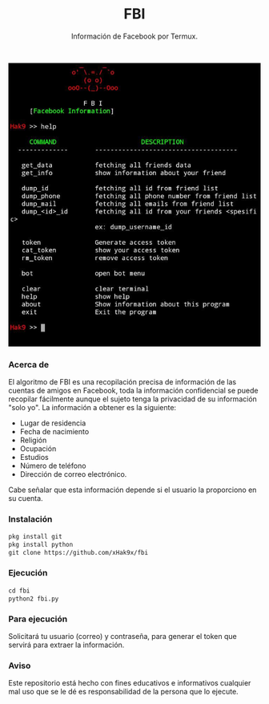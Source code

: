 <h1 align="center">FBI</h1>
<p align="center">Información de Facebook por Termux.</p><br>                                      

<p align="center"><img src="https://github.com/Ivonny95ter/FBI/blob/main/Imagen/IMG-20210922-WA0001.jpg"></p>

### Acerca de
El algoritmo de FBI es una recopilación precisa de información de las cuentas de amigos en Facebook, toda la información confidencial se puede recopilar fácilmente aunque el sujeto tenga la privacidad de su información "solo yo". La información a obtener es la siguiente:

 * Lugar de residencia
 * Fecha de nacimiento
 * Religión
 * Ocupación
 * Estudios
 * Número de teléfono
 * Dirección de correo electrónico.

Cabe señalar que esta información depende si el usuario la proporciono en su cuenta.

### Instalación

```
pkg install git
pkg install python
git clone https://github.com/xHak9x/fbi
```

### Ejecución
```
cd fbi
python2 fbi.py
```
### Para ejecución
Solicitará tu usuario (correo) y contraseña, para generar el token que servirá para extraer la información.

### Aviso
Este repositorio está hecho con fines educativos e informativos cualquier mal uso que se le dé es responsabilidad de la persona que lo ejecute.
